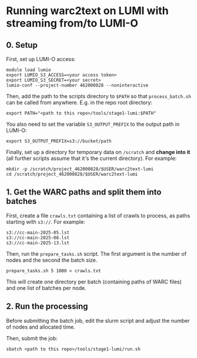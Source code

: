 # Running warc2text on LUMI with streaming from/to LUMI-O

## 0. Setup

First, set up LUMI-O access:
```
module load lumio
export LUMIO_S3_ACCESS=<your access token>
export LUMIO_S3_SECRET=<your secret>
lumio-conf --project-number 462000828 --noninteractive
```

Then, add the path to the scripts directory to `$PATH` so that `process_batch.sh`
can be called from anywhere. E.g. in the repo root directory:
```
export PATH="<path to this repo>/tools/stage1-lumi:$PATH"
```

You also need to set the variable `S3_OUTPUT_PREFIX` to the output path in LUMI-O:
```
export S3_OUTPUT_PREFIX=s3://bucket/path
```

Finally, set up a directory for temporary data on `/scratch` and **change
into it** (all further scripts assume that it's the current
directory). For example:
```
mkdir -p /scratch/project_462000828/$USER/warc2text-lumi
cd /scratch/project_462000828/$USER/warc2text-lumi
```

## 1. Get the WARC paths and split them into batches

First, create a file `crawls.txt` containing a list of crawls to process,
as paths starting with `s3://`. For example:
```
s3://cc-main-2025-05.lst
s3://cc-main-2025-08.lst
s3://cc-main-2025-13.lst
```

Then, run the `prepare_tasks.sh` script. The first argument is the number
of nodes and the second the batch size.
```
prepare_tasks.sh 5 1000 < crawls.txt
```

This will create one directory per batch (containing paths of WARC files)
and one list of batches per node.

## 2. Run the processing

Before submitting the batch job, edit the slurm script and adjust the
number of nodes and allocated time. 

Then, submit the job:
```
sbatch <path to this repo>/tools/stage1-lumi/run.sh
```

